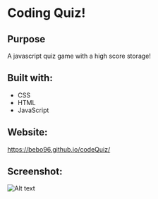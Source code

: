 # Coding Quiz! 

## Purpose
A javascript quiz game with a high score storage! 

## Built with: 
* CSS
* HTML
* JavaScript

## Website:
https://bebo96.github.io/codeQuiz/

## Screenshot:
![Alt text](./assets/images/codeQuizScreenshot "Portfolio Icon")